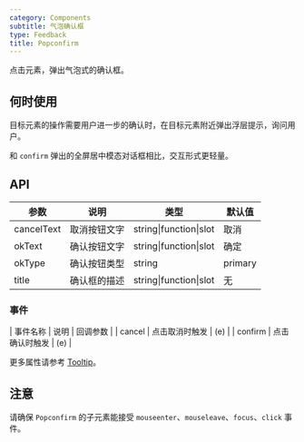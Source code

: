 ```yaml
---
category: Components
subtitle: 气泡确认框
type: Feedback
title: Popconfirm
---
```


点击元素，弹出气泡式的确认框。

## 何时使用

目标元素的操作需要用户进一步的确认时，在目标元素附近弹出浮层提示，询问用户。

和 `confirm` 弹出的全屏居中模态对话框相比，交互形式更轻量。

## API

| 参数 | 说明 | 类型 | 默认值 |
| --- | --- | --- | --- |
| cancelText | 取消按钮文字 | string\|function\|slot | 取消 |
| okText | 确认按钮文字 | string\|function\|slot | 确定 |
| okType | 确认按钮类型 | string | primary |
| title | 确认框的描述 | string\|function\|slot | 无 |

### 事件
| 事件名称 | 说明 | 回调参数 |
| cancel | 点击取消时触发 | (e) |
| confirm | 点击确认时触发 | (e) |

更多属性请参考 [Tooltip](/components/tooltip/#API)。

## 注意

请确保 `Popconfirm` 的子元素能接受 `mouseenter`、`mouseleave`、`focus`、`click` 事件。
